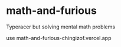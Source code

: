 # math-and-furious
Typeracer but solving mental math problems

use math-and-furious-chingizof.vercel.app

